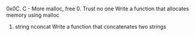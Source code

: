 0x0C. C - More malloc, free
0. Trust no one
Write a function that allocates memory using malloc
1. string nconcat
Write a function that concatenates two strings

